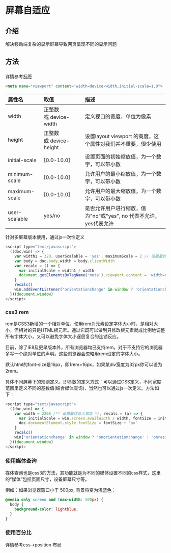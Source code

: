 # 屏幕自适应

## 介绍
 
解决移动端复杂的显示屏幕导致网页呈现不同的显示问题

## 方法

### <meta>

详情参考[<meta>标签](./../browser/meta.MarkDown)

```html
<meta name="viewport" content="width=device-width,initial-scale=1.0">
```

| 属性名 | 取值 | 描述 |
| :------ | :------ | :------ |
| width |	正整数 或 device-width |	定义视口的宽度，单位为像素 |
| height | 正整数 或 device-height |	设置layout viewport  的高度，这个属性对我们并不重要，很少使用 |
| initial-scale |	[0.0-10.0] |	设置页面的初始缩放值，为一个数字，可以带小数 |
| minimum-scale |	[0.0-10.0] |	允许用户的最小缩放值，为一个数字，可以带小数 |
| maximum-scale |	[0.0-10.0] |	允许用户的最大缩放值，为一个数字，可以带小数 |
| user-scalable |	yes/no |	是否允许用户进行缩放，值为"no"或"yes", no 代表不允许，yes代表允许 |

针对多屏幕版本使用，通过js一次性定义

```js
<script type="text/javascript">
  ((doc,win) => {
    var width1 = 320, userScalable = 'yes', maximumScale = 2 // 设置最优显示屏幕宽度、是否允许缩放操作['yes','no']、设置基础放大倍数
    var body = doc.body,width = body.clientWidth
    var recalc = () => {
      var initialScale = width1 / width
      document.getElementsByTagName('meta').viewport.content = 'width=device-width, initial-scale=' + initialScale + ', maximum-scale=' + (maximumScale * initialScale) + ', user-scalable=' + userScalable
    }
    recalc()
    win.addEventListener('orientationchange' in window ? 'orientationchange' : 'resize', recalc, false);
  })(document,window)
</script>
```

### css3 rem

rem是CSS3新增的一个相对单位，使用rem为元素设定字体大小时，是相对大小，但相对的只是HTML根元素。通过它既可以做到只修改根元素就成比例地调整所有字体大小，又可以避免字体大小逐层复合的连锁反应。

目前，除了IE8及更早版本外，所有浏览器均已支持rem。对于不支持它的浏览器多写一个绝对单位的声明。这些浏览器会忽略用rem设定的字体大小。

默认html的font-size是16px，即1rem=16px，如果某div宽度为32px你可以设为2rem。

具体不同屏幕下的规则定义，即基数的定义方式：可以通过CSS定义，不同宽度范围里定义不同的基数值(结合媒体查询)，当然也可以通过js一次定义。方法如下：

```javaScript
<script type="text/javascript">
  ((doc,win) => {
    var width = 2208 /** 设置最优显示宽度 */, recalc = (a) => {
      var initialScale = win.screen.availWidth / width, fontSize = initialScale.toFixed(6) * 100
      doc.documentElement.style.fontSize = fontSize + 'px'
    }
    recalc()
    win['orientationchange' in window ? 'onorientationchange' : 'onresize'] = recalc
  })(document,window)
</script>
```

### 使用媒体查询

媒体查询也是css3的方法，其功能就是为不同的媒体设置不同的css样式，这里的“媒体”包括页面尺寸，设备屏幕尺寸等。

例如：如果浏览器窗口小于 500px, 背景将变为浅蓝色：

```css
@media only screen and (max-width: 500px) {
  body {
    background-color: lightblue;
  }
}
```

### 使用百分比

详情参考css->position 布局